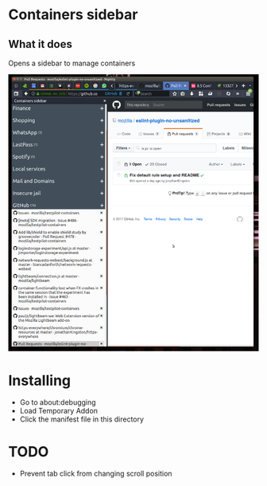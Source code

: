 # Containers sidebar

## What it does

Opens a sidebar to manage containers

![Sidebar managing containers](preview.png)

# Installing

- Go to about:debugging
- Load Temporary Addon
- Click the manifest file in this directory

# TODO

- Prevent tab click from changing scroll position
